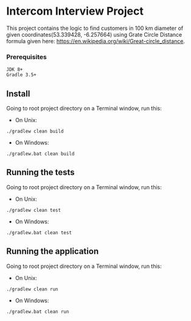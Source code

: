 # Intercom Interview Project

This project contains the logic to find customers in 100 km diameter of given coordinates(53.339428, -6.257664) using Grate Circle Distance formula given here: https://en.wikipedia.org/wiki/Great-circle_distance.

### Prerequisites

```
JDK 8+
Gradle 3.5+
```

## Install
Going to root project directory on a Terminal window, run this:
* On Unix:
```
./gradlew clean build
```
* On Windows:
```
./gradlew.bat clean build
```

## Running the tests

Going to root project directory on a Terminal window, run this:
* On Unix:
```
./gradlew clean test
```
* On Windows:
```
./gradlew.bat clean test
```

## Running the application

Going to root project directory on a Terminal window, run this:
* On Unix:
```
./gradlew clean run
```
* On Windows:
```
./gradlew.bat clean run
```